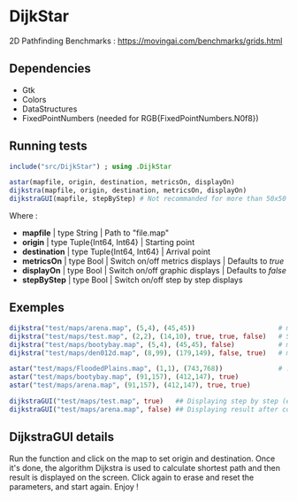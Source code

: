 # DijkStar
2D Pathfinding Benchmarks :
https://movingai.com/benchmarks/grids.html

## Dependencies
- Gtk
- Colors
- DataStructures
- FixedPointNumbers (needed for RGB{FixedPointNumbers.N0f8})

## Running tests
```julia
include("src/DijkStar") ; using .DijkStar

astar(mapfile, origin, destination, metricsOn, displayOn)
dijkstra(mapfile, origin, destination, metricsOn, displayOn)  
dijkstraGUI(mapfile, stepByStep) # Not recommanded for more than 50x50 maps
```
Where :
- **mapfile**     | type String               | Path to "file.map"
- **origin**      | type Tuple{Int64, Int64}  | Starting point
- **destination** | type Tuple{Int64, Int64}  | Arrival point
- **metricsOn**   | type Bool                 | Switch on/off metrics displays      | Defaults to *true*
- **displayOn**   | type Bool                 | Switch on/off graphic displays      | Defaults to *false*
- **stepByStep**  | type Bool                 | Switch on/off step by step displays 

## Exemples 
```julia
dijkstra("test/maps/arena.map", (5,4), (45,45))                     # metricsOn = true & displayOn = false
dijkstra("test/maps/test.map", (2,2), (14,10), true, true, false)   # Same
dijkstra("test/maps/bootybay.map", (5,4), (45,45), false)           # metricsOn = false & displayOn = false
dijkstra("test/maps/den012d.map", (8,99), (179,149), false, true)   # metricsOn = false & displayOn = true

astar("test/maps/FloodedPlains.map", (1,1), (743,768))              # ...
astar("test/maps/bootybay.map", (91,157), (412,147), true)
astar("test/maps/arena.map", (91,157), (412,147), true, true)

dijkstraGUI("test/maps/test.map", true)   ## Displaying step by step (extremely slow for more than 50x50 maps)
dijkstraGUI("test/maps/arena.map", false) ## Displaying result after computation is complete
```

## DijkstraGUI details
Run the function and click on the map to set origin and destination. Once it's done, the algorithm Dijkstra is used to calculate shortest path and then result is displayed on the screen. Click again to erase and reset the parameters, and start again. Enjoy !
